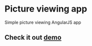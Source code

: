 # Picture viewing app

Simple picture viewing AngularJS app

## Check it out [demo](https://vlad-gritsenko.github.io/picture-viewing-app/)
